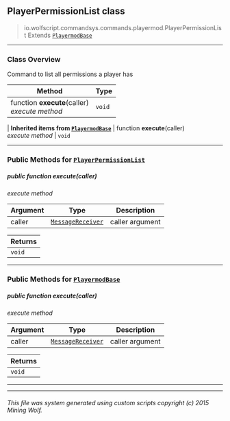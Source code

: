 ## PlayerPermissionList __class__

>io.wolfscript.commandsys.commands.playermod.PlayerPermissionList
>Extends [`PlayermodBase`](PlayermodBase.md)

---

### Class Overview

Command to list all permissions a player has

Method | Type   
--- | :--- 
 function __execute__(caller) <br> _execute method_ | `void`
 |
__Inherited items from [`PlayermodBase`](PlayermodBase.md)__ |
 function __execute__(caller) <br> _execute method_ | `void`





---


### Public Methods for [`PlayerPermissionList`](PlayerPermissionList.md)

##### <a id='execute'></a>public  function __execute__(caller)

_execute method_

Argument | Type | Description  
--- | --- | --- 
caller | [`MessageReceiver`](..\..\..\chat\MessageReceiver.md) | caller argument

Returns | 
--- | 
`void` |


---

### Public Methods for [`PlayermodBase`](PlayermodBase.md)

##### <a id='execute'></a>public  function __execute__(caller)

_execute method_

Argument | Type | Description  
--- | --- | --- 
caller | [`MessageReceiver`](..\..\..\chat\MessageReceiver.md) | caller argument

Returns | 
--- | 
`void` |


---


---


###### This file was system generated using custom scripts copyright (c) 2015 Mining Wolf.
	

